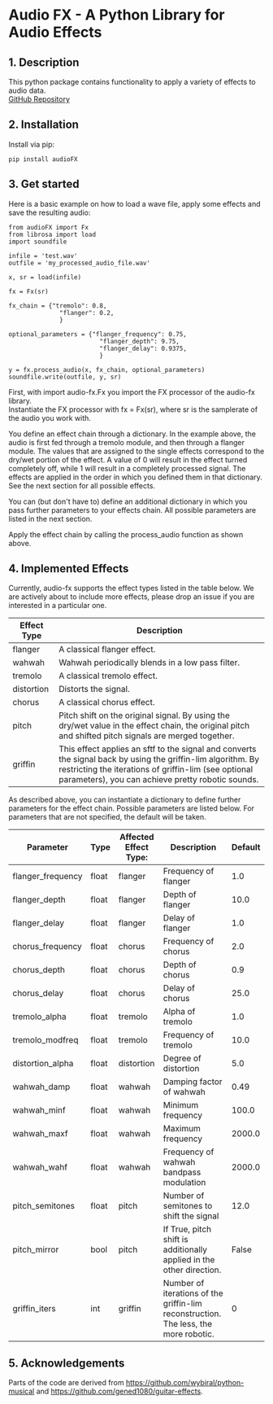 # Audio FX - A Python Library for Audio Effects

## 1. Description
This python package contains functionality to apply a variety of effects to audio data.  
[GitHub Repository](https://github.com/hcmlab/audio-fx) 

## 2. Installation
Install via pip:
```
pip install audioFX
```

## 3. Get started
Here is a basic example on how to load a wave file, apply some effects and save the resulting audio:
```
from audioFX import Fx
from librosa import load
import soundfile

infile = 'test.wav'
outfile = 'my_processed_audio_file.wav'

x, sr = load(infile)

fx = Fx(sr)

fx_chain = {"tremolo": 0.8,
              "flanger": 0.2,
              }

optional_parameters = {"flanger_frequency": 0.75,
                         "flanger_depth": 9.75,
                         "flanger_delay": 0.9375,
                         }

y = fx.process_audio(x, fx_chain, optional_parameters)
soundfile.write(outfile, y, sr)

```

First, with import audio-fx.Fx you import the FX processor of the audio-fx library.  
Instantiate the FX processor with fx = Fx(sr), where sr is the samplerate of the audio you work with.

You define an effect chain through a dictionary. In the example above, the audio is first fed through a tremolo module, and then through a flanger module.
The values that are assigned to the single effects correspond to the dry/wet portion of the effect. A value of 0 will result in the effect turned completely off, while 1 will result in a completely processed signal.
The effects are applied in the order in which you defined them in that dictionary. See the next section for all possible effects.

You can (but don't have to) define an additional dictionary in which you pass further parameters to your effects chain. 
All possible parameters are listed in the next section.

Apply the effect chain by calling the process_audio function as shown above. 

## 4. Implemented Effects

Currently, audio-fx supports the effect types listed in the table below. We are actively about to include more effects, please drop an issue if you are interested in a particular one.

| **Effect Type** | **Description**                                                                                                                                                                                                            |
|-----------------|----------------------------------------------------------------------------------------------------------------------------------------------------------------------------------------------------------------------------|
| flanger         | A classical flanger effect.                                                                                                                                                                                                |
| wahwah          | Wahwah periodically blends in a low pass filter.                                                                                                                                                                           |
| tremolo         | A classical tremolo effect.                                                                                                                                                                                                |
| distortion      | Distorts the signal.                                                                                                                                                                                                       |
| chorus          | A classical chorus effect.                                                                                                                                                                                                 |
| pitch           | Pitch shift on the original signal.  By using the dry/wet value in the effect chain, the original pitch and shifted pitch signals are merged together.                                                                     |
| griffin         | This effect applies an sftf to the signal and converts the signal back by using the griffin-lim algorithm.  By restricting the iterations of griffin-lim (see optional parameters), you can achieve pretty robotic sounds. |


As described above, you can instantiate a dictionary to define further parameters for the effect chain.
Possible parameters are listed below. For parameters that are not specified, the default will be taken.

| **Parameter**     | **Type** | **Affected Effect Type:** | **Description**                                                                     | **Default** |
|-------------------|----------|---------------------------|-------------------------------------------------------------------------------------|-------------|
| flanger_frequency | float    | flanger                   | Frequency of flanger                                                                | 1.0         |
| flanger_depth     | float    | flanger                   | Depth of flanger                                                                    | 10.0        |
| flanger_delay     | float    | flanger                   | Delay of flanger                                                                    | 1.0         |
| chorus_frequency  | float    | chorus                    | Frequency of chorus                                                                 | 2.0         |
| chorus_depth      | float    | chorus                    | Depth of chorus                                                                     | 0.9         |
| chorus_delay      | float    | chorus                    | Delay of chorus                                                                     | 25.0        |
| tremolo_alpha     | float    | tremolo                   | Alpha of tremolo                                                                    | 1.0         |
| tremolo_modfreq   | float    | tremolo                   | Frequency of tremolo                                                                | 10.0        |
| distortion_alpha  | float    | distortion                | Degree of distortion                                                                | 5.0         |
| wahwah_damp       | float    | wahwah                    | Damping factor of wahwah                                                            | 0.49        |
| wahwah_minf       | float    | wahwah                    | Minimum frequency                                                                   | 100.0       |
| wahwah_maxf       | float    | wahwah                    | Maximum frequency                                                                   | 2000.0      |
| wahwah_wahf       | float    | wahwah                    | Frequency of wahwah bandpass modulation                                             | 2000.0      |
| pitch_semitones   | float    | pitch                     | Number of semitones to shift the signal                                             | 12.0        |
| pitch_mirror      | bool     | pitch                     | If True, pitch shift is additionally applied in the other direction.                | False       |
| griffin_iters     | int      | griffin                   | Number of iterations of the griffin-lim reconstruction. The less, the more robotic. | 0           |
## 5. Acknowledgements
Parts of the code are derived from https://github.com/wybiral/python-musical and https://github.com/gened1080/guitar-effects.